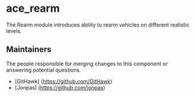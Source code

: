 ace_rearm
===============

The Rearm module introduces ability to rearm vehicles on different realistic levels.

## Maintainers

The people responsible for merging changes to this component or answering potential questions.

- [GitHawk] (https://github.com/GitHawk)
- [Jonpas] (https://github.com/jonpas)
